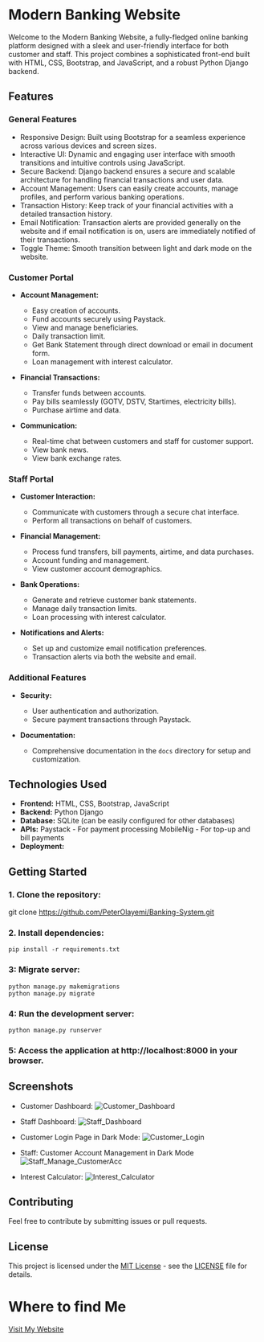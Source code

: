 # Modern Banking Website

Welcome to the Modern Banking Website, a fully-fledged online banking platform designed with a sleek and user-friendly interface for both customer and staff. This project combines a sophisticated front-end built with HTML, CSS, Bootstrap, and JavaScript, and a robust Python Django backend.

## Features

### General Features

* Responsive Design: Built using Bootstrap for a seamless experience across various devices and screen sizes.
* Interactive UI: Dynamic and engaging user interface with smooth transitions and intuitive controls using JavaScript.
* Secure Backend: Django backend ensures a secure and scalable architecture for handling financial transactions and user data.
* Account Management: Users can easily create accounts, manage profiles, and perform various banking operations.
* Transaction History: Keep track of your financial activities with a detailed transaction history.
* Email Notification: Transaction alerts are provided generally on the website and if email notification is on, users are immediately notified of their transactions.
* Toggle Theme: Smooth transition between light and dark mode on the website.

### Customer Portal

- **Account Management:**
  - Easy creation of accounts.
  - Fund accounts securely using Paystack.
  - View and manage beneficiaries.
  - Daily transaction limit.
  - Get Bank Statement through direct download or email in document form.
  - Loan management with interest calculator.

- **Financial Transactions:**
  - Transfer funds between accounts.
  - Pay bills seamlessly (GOTV, DSTV, Startimes, electricity bills).
  - Purchase airtime and data.

- **Communication:**
  - Real-time chat between customers and staff for customer support.
  - View bank news.
  - View bank exchange rates.

### Staff Portal

- **Customer Interaction:**
  - Communicate with customers through a secure chat interface.
  - Perform all transactions on behalf of customers.

- **Financial Management:**
  - Process fund transfers, bill payments, airtime, and data purchases.
  - Account funding and management.
  - View customer account demographics.

- **Bank Operations:**
  - Generate and retrieve customer bank statements.
  - Manage daily transaction limits.
  - Loan processing with interest calculator.

- **Notifications and Alerts:**
  - Set up and customize email notification preferences.
  - Transaction alerts via both the website and email.

### Additional Features

- **Security:**
  - User authentication and authorization.
  - Secure payment transactions through Paystack.

- **Documentation:**
  - Comprehensive documentation in the `docs` directory for setup and customization.

## Technologies Used

- **Frontend:** HTML, CSS, Bootstrap, JavaScript
- **Backend:** Python Django
- **Database:** SQLite (can be easily configured for other databases)
- **APIs:** Paystack - For payment processing
            MobileNig - For top-up and bill payments
- **Deployment:** 

## Getting Started

### 1. Clone the repository:
   git clone https://github.com/PeterOlayemi/Banking-System.git

### 2. Install dependencies:
    pip install -r requirements.txt

### 3: Migrate server:
    python manage.py makemigrations
    python manage.py migrate

### 4: Run the development server:
    python manage.py runserver

### 5: Access the application at http://localhost:8000 in your browser.

## Screenshots
- Customer Dashboard:
![Customer_Dashboard](screenshot\PB_CHPILM.png)

- Staff Dashboard:
![Staff_Dashboard](screenshot\PB_SHPILM.png)

- Customer Login Page in Dark Mode:
![Customer_Login](screenshot\PB_CLIDM.png)

- Staff: Customer Account Management in Dark Mode
![Staff_Manage_CustomerAcc](screenshot\PB_SMCVIDM.png)

- Interest Calculator:
![Interest_Calculator](screenshot\PB_ICIDM.png)

## Contributing
Feel free to contribute by submitting issues or pull requests.

## License
This project is licensed under the [MIT License](LICENSE) - see the [LICENSE](LICENSE) file for details.

# Where to find Me
[Visit My Website](https://peterolayemi.github.io)
